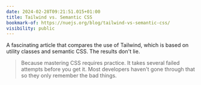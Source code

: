 ```yaml
---
date: 2024-02-28T09:21:51.015+01:00
title: Tailwind vs. Semantic CSS
bookmark-of: https://nuejs.org/blog/tailwind-vs-semantic-css/
visibility: public
---
```


A fascinating article that compares the use of Tailwind, which is based on utility classes and semantic CSS. The results don't lie.

> Because mastering CSS requires practice. It takes several failed attempts before you get it. Most developers haven't gone through that so they only remember the bad things.
